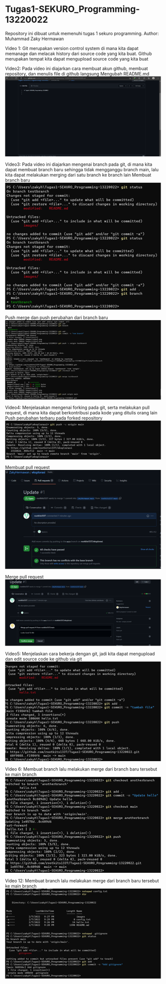 # Tugas1-SEKURO_Programming-13220022

Repository ini dibuat untuk memenuhi tugas 1 sekuro programming.
Author: Muhammad Zaky Hermawan

Video 1: Git merupakan version control system di mana kita dapat memanage dan melacak history dari source code yang kita buat. Github merupakan tempat kita dapat mengupload source code yang kita buat

Video2: Pada video ini diajarkan cara membuat akun github, membuat repository, dan menulis file di github langsung
Mengubah README.md
![ss video2](./images/video2.png)

Video3: Pada video ini diajarkan mengenai branch pada git, di mana kita dapat membuat branch baru sehingga tidak mengganggu branch main, lalu kita dapat melakukan merging dari satu branch ke branch lain
Membuat branch baru
![ss video3](./images/video3.png)

Push merge dan push perubahan dari branch baru
![ss video4](./images/video3_2.png)


Video4: Menjelasakan mengenai forking pada git, serta melakukan pull request, di mana kita dapat berkontribusi pada kode yang ditulis orang lain
Push perubahan terbaru pada forked repository
![ss video4](./images/video4.png)

Membuat pull request
![ss video4](./images/video4_2.png)

Merge pull request
![ss video4](./images/video4_3.png)

Video5: Menjelaskan cara bekerja dengan git, jadi kita dapat mengupload dan edit source code ke github via git
![ss video5](./images/video5.png)

Video 6: Membuat branch lalu melakukan merge dari branch baru tersebut ke main branch
![ss video6](./images/video6.png)

Video 12: Membuat branch lalu melakukan merge dari branch baru tersebut ke main branch
![ss video12](./images/video12.png)
